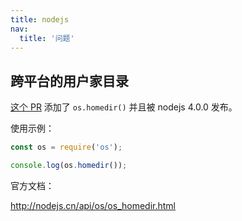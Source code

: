 ```yaml
---
title: nodejs
nav:
  title: '问题'
---
```


## 跨平台的用户家目录

[这个 PR](https://github.com/nodejs/node/pull/1791) 添加了 `os.homedir()` 并且被 nodejs 4.0.0 发布。

使用示例：

```js
const os = require('os');

console.log(os.homedir());
```

官方文档：

http://nodejs.cn/api/os/os_homedir.html

